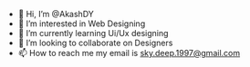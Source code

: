 - 👋 Hi, I’m @AkashDY
- 👀 I’m interested in Web Designing
- 🌱 I’m currently learning Ui/Ux designing
- 💞️ I’m looking to collaborate on Designers
- 📫 How to reach me my email is sky.deep.1997@gmail.com

<!---
AkashDY/AkashDY is a ✨ special ✨ repository because its `README.md` (this file) appears on your GitHub profile.
You can click the Preview link to take a look at your changes.
--->
